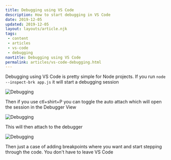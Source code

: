 ```yaml
---
title: Debugging using VS Code
description: How to start debugging in VS Code
date: 2019-12-05
updated: 2019-12-05
layout: layouts/article.njk
tags: 
 - content
 - articles
 - vs-code
 - debugging
navtitle: Debugging using VS Code
permalink: articles/vs-code-debugging.html
---
```

Debugging using VS Code is pretty simple for Node projects. If you run `node --inspect-brk app.js` it will start a debugging session

![Debugging](https://res.cloudinary.com/hiltonmeyer-com/image/upload/v1575104620/debugging-03_zty5zr.jpg)

Then if you use ctl+shirt+P you can toggle the auto attach which will open the session in the Debugger View

![Debugging](https://res.cloudinary.com/hiltonmeyer-com/image/upload/v1575104620/debugging-02_reknek.jpg)

This will then attach to the debugger

![Debugging](https://res.cloudinary.com/hiltonmeyer-com/image/upload/v1575104621/debugging-01_wnt3tp.jpg)

Then just a case of adding breakpoints where you want and start stepping through the code. You don't have to leave VS Code